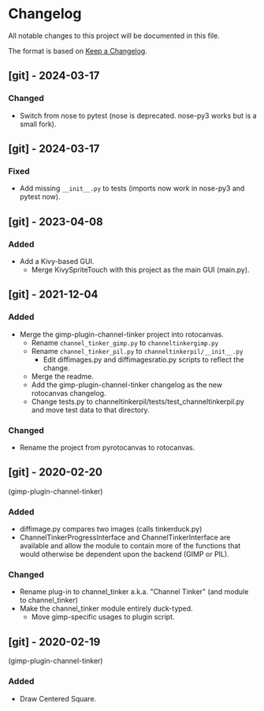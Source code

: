 # Changelog
All notable changes to this project will be documented in this file.

The format is based on [Keep a Changelog](https://keepachangelog.com/en/1.0.0/).


## [git] - 2024-03-17
### Changed
- Switch from nose to pytest (nose is deprecated. nose-py3 works but is a small fork).


## [git] - 2024-03-17
### Fixed
- Add missing `__init__.py` to tests (imports now work in nose-py3 and pytest now).


## [git] - 2023-04-08
### Added
- Add a Kivy-based GUI.
  - Merge KivySpriteTouch with this project as the main GUI (main.py).


## [git] - 2021-12-04
### Added
- Merge the gimp-plugin-channel-tinker project into rotocanvas.
  - Rename `channel_tinker_gimp.py` to `channeltinkergimp.py`
  - Rename `channel_tinker_pil.py` to `channeltinkerpil/__init__.py`
    - Edit diffimages.py and diffimagesratio.py scripts to reflect the
      change.
  - Merge the readme.
  - Add the gimp-plugin-channel-tinker changelog as the new rotocanvas
    changelog.
  - Change tests.py to channeltinkerpil/tests/test_channeltinkerpil.py
    and move test data to that directory.

### Changed
- Rename the project from pyrotocanvas to rotocanvas.


## [git] - 2020-02-20
(gimp-plugin-channel-tinker)
### Added
- diffimage.py compares two images (calls tinkerduck.py)
- ChannelTinkerProgressInterface and ChannelTinkerInterface are
  available and allow the module to contain more of the functions that
  would otherwise be dependent upon the backend (GIMP or PIL).

### Changed
- Rename plug-in to channel_tinker a.k.a. "Channel Tinker" (and module
  to channel_tinker)
- Make the channel_tinker module entirely duck-typed.
    - Move gimp-specific usages to plugin script.


## [git] - 2020-02-19
(gimp-plugin-channel-tinker)
### Added
- Draw Centered Square.
